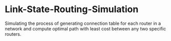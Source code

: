 # Link-State-Routing-Simulation
Simulating the process of generating connection table for each router in a network and compute optimal path with least cost between any two specific routers.

